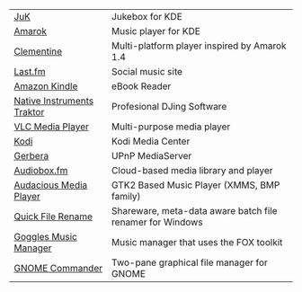 |    |    |
|:---|:---|
|[JuK](http://developer.kde.org/~wheeler/juk.html)|Jukebox for KDE|
|[Amarok](http://amarok.kde.org/)|Music player for KDE|
|[Clementine](https://www.clementine-player.org/)|Multi-platform player inspired by Amarok 1.4|
|[Last.fm](http://last.fm/)|Social music site|
|[Amazon Kindle](http://www.amazon.com/kindle/)|eBook Reader|
|[Native Instruments Traktor](http://www.native-instruments.com/traktormicrosite/)|Profesional DJing Software|
|[VLC Media Player](http://www.videolan.org/vlc/)|Multi-purpose media player|
|[Kodi](http://www.kodi.tv/)|Kodi Media Center|
|[Gerbera](https://gerbera.io/)|UPnP MediaServer|
|[Audiobox.fm](http://audiobox.fm/)|Cloud-based media library and player|
|[Audacious Media Player](http://audacious-media-player.org/)|GTK2 Based Music Player (XMMS, BMP family)|
|[Quick File Rename](http://www.skyjuicesoftware.com/software/QuickFileRename/)|Shareware, meta-data aware batch file renamer for Windows|
|[Goggles Music Manager](https://gogglesmm.github.io/)|Music manager that uses the FOX toolkit|
|[GNOME Commander](http://gcmd.github.io/)|Two-pane graphical file manager for GNOME|
